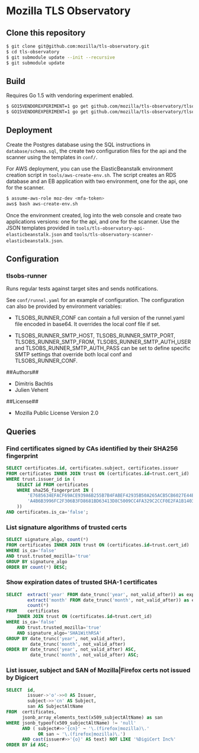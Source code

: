 # Mozilla TLS Observatory

## Clone this repository

```bash
$ git clone git@github.com:mozilla/tls-observatory.git
$ cd tls-observatory
$ git submodule update --init --recursive
$ git submodule update
```

## Build

Requires Go 1.5 with vendoring experiment enabled.

```bash
$ GO15VENDOREXPERIMENT=1 go get github.com/mozilla/tls-observatory/tlsobs-scanner
$ GO15VENDOREXPERIMENT=1 go get github.com/mozilla/tls-observatory/tlsobs-api
```

## Deployment

Create the Postgres database using the SQL instructions in
`database/schema.sql`, the create two configuration files for the api and the
scanner using the templates in `conf/`.

For AWS deployment, you can use the ElasticBeanstalk environment creation script
in `tools/aws-create-env.sh`. The script creates an RDS database and an EB
application with two environment, one for the api, one for the scanner.

```bash
$ assume-aws-role moz-dev <mfa-token>
aws$ bash aws-create-env.sh
```
Once the environment created, log into the web console and create two
applications versions: one for the api, and one for the scanner. Use the JSON
templates provided in `tools/tls-observatory-api-elasticbeanstalk.json` and
`tools/tls-observatory-scanner-elasticbeanstalk.json`. 

## Configuration

### tlsobs-runner
Runs regular tests against target sites and sends notifications.

See `conf/runnel.yaml` for an example of configuration. The configuration can
also be provided by environment variables:

* TLSOBS_RUNNER_CONF can contain a full version of the runnel.yaml file encoded
  in base64. It overrides the local conf file if set.

* TLSOBS_RUNNER_SMTP_HOST, TLSOBS_RUNNER_SMTP_PORT, TLSOBS_RUNNER_SMTP_FROM,
  TLSOBS_RUNNER_SMTP_AUTH_USER and TLSOBS_RUNNER_SMTP_AUTH_PASS can be set to
  define specific SMTP settings that override both local conf and
  TLSOBS_RUNNER_CONF.

##Authors##

 * Dimitris Bachtis
 * Julien Vehent

##License##

 * Mozilla Public License Version 2.0

## Queries

### Find certificates signed by CAs identified by their SHA256 fingerprint

```sql
SELECT certificates.id, certificates.subject, certificates.issuer
FROM certificates INNER JOIN trust ON (certificates.id=trust.cert_id)
WHERE trust.issuer_id in (
    SELECT id FROM certificates
    WHERE sha256_fingerprint IN (
        'E7685634EFACF69ACE939A6B255B7B4FABEF42935B50A265ACB5CB6027E44E70',
        'A4B6B3996FC2F306B3FD8681BD63413D8C5009CC4FA329C2CCF0E2FA1B140305'
    ))
AND certificates.is_ca='false';
```

### List signature algorithms of trusted certs

```sql
SELECT signature_algo, count(*)
FROM certificates INNER JOIN trust ON (certificates.id=trust.cert_id)
WHERE is_ca='false'
AND trust.trusted_mozilla='true'
GROUP BY signature_algo
ORDER BY count(*) DESC;
```

### Show expiration dates of trusted SHA-1 certificates

```sql
SELECT  extract('year' FROM date_trunc('year', not_valid_after)) as expiration_year,
        extract('month' FROM date_trunc('month', not_valid_after)) as expiration_month,
        count(*)
FROM    certificates
    INNER JOIN trust ON (certificates.id=trust.cert_id)
WHERE is_ca='false'
    AND trust.trusted_mozilla='true'
    AND signature_algo='SHA1WithRSA'
GROUP BY date_trunc('year', not_valid_after),
         date_trunc('month', not_valid_after)
ORDER BY date_trunc('year', not_valid_after) ASC,
         date_trunc('month', not_valid_after) ASC;
```

### List issuer, subject and SAN of Mozilla|Firefox certs not issued by Digicert

```sql
SELECT  id,
        issuer->'o'->>0 AS Issuer,
        subject->>'cn' AS Subject,
        san AS SubjectAltName
FROM  certificates,
      jsonb_array_elements_text(x509_subjectAltName) as san
WHERE jsonb_typeof(x509_subjectAltName) != 'null'
      AND ( subject#>>'{cn}' ~ '\.(firefox|mozilla)\.'
            OR san ~ '\.(firefox|mozilla)\.')
      AND cast(issuer#>>'{o}' AS text) NOT LIKE '%DigiCert Inc%'
ORDER BY id ASC;
```
